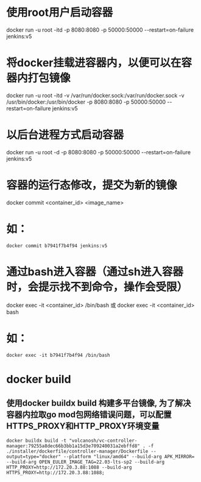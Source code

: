 # 使用root用户启动容器
docker run -u root -itd -p 8080:8080 -p 50000:50000 --restart=on-failure jenkins:v5

# 将docker挂载进容器内，以便可以在容器内打包镜像
docker run -u root -itd -v /var/run/docker.sock:/var/run/docker.sock -v /usr/bin/docker:/usr/bin/docker -p 8080:8080 -p 50000:50000 --restart=on-failure jenkins:v5

# 以后台进程方式启动容器
docker run -u root -d -p 8080:8080 -p 50000:50000 --restart=on-failure jenkins:v5

# 容器的运行态修改，提交为新的镜像
docker commit <container_id> <image_name>
# 如：
```
docker commit b7941f7b4f94 jenkins:v5
```    

# 通过bash进入容器（通过sh进入容器时，会提示找不到命令，操作会受限）
docker exec -it <container_id> /bin/bash
或
docker exec -it <container_id> bash
# 如：
``` 
docker exec -it b7941f7b4f94 /bin/bash
```

# docker build
## 使用docker buildx build 构建多平台镜像, 为了解决容器内拉取go mod包网络错误问题，可以配置HTTPS_PROXY和HTTP_PROXY环境变量
```
docker buildx build -t "volcanosh/vc-controller-manager:79255a8dec66b3bb1a15d3e709240031a2ebffd8" . -f ./installer/dockerfile/controller-manager/Dockerfile --output=type="docker" --platform "linux/amd64" --build-arg APK_MIRROR= --build-arg OPEN_EULER_IMAGE_TAG=22.03-lts-sp2 --build-arg HTTP_PROXY=http://172.20.3.88:1088 --build-arg HTTPS_PROXY=http://172.20.3.88:1088;
```